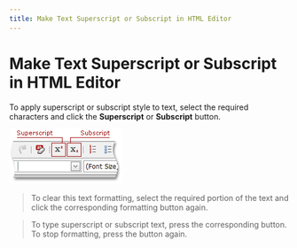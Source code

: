 ```yaml
---
title: Make Text Superscript or Subscript in HTML Editor
---
```

# Make Text Superscript or Subscript in HTML Editor
To apply superscript or subscript style to text, select the required characters and click the **Superscript** or **Subscript** button.

![ASPxHtmlEditor-WorkingWithText-SuperscriptAndSubscript](../../../images/Img7419.png)

> To clear this text formatting, select the required portion of the text and click the corresponding formatting button again.

> To type superscript or subscript text, press the corresponding button. To stop formatting, press the button again.